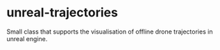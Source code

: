 # unreal-trajectories
Small class that supports the visualisation of offline drone trajectories in unreal engine.
